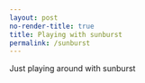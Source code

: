 ```yaml
---
layout: post
no-render-title: true
title: Playing with sunburst
permalink: /sunburst
---
```


Just playing around with sunburst

<div id="sunburst">
</div>
